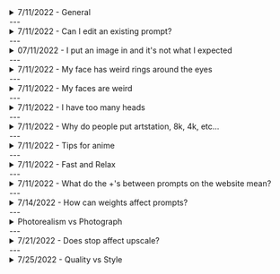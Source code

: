 <details>
<summary>7/11/2022 - General</summary>
<br>
1. Try synonyms or alternate phrases. Trash can not working? Try waste basket, etc.. <br> 2. Playing with multiprompts and weights can help ensure a certain aspect of the image appears, and can help color specific objects (see: `/help`)<br> 3. You're not limited to only referencing one arist, see who's styles you can combine! <br>4. Emoji's are valid and make fantastic results.
</details>
---
<details>
<summary>7/11/2022 - Can I edit an existing prompt?</summary>
<br>
If you want to change he prompt, aspect ratio, etc.. you'll need to start over. There's no current way to change the --ar, --stop, text, image prompt, etc.. after an image has been generated.
</details>
---
<details>
<summary>07/11/2022 - I put an image in and it's not what I expected</summary>
<br>
Image prompts are for inspiration only and will not apply a style filter to the image. You can try to influence the final image more with input images by adjusting the `--iw X` image weight. 
</details>
---
<details>
<summary>7/11/2022 - My face has weird rings around the eyes</summary>
<br>
It's possible MJ is attempting to add glasses, you can try using `--no glasses` (or `glasses::-.5`) to reduce the chance MJ creates them. Tired of creepy grins? Try `--no teeth`.This is useful in many other situations as well, such as when you have birds in your landscapes that come out all wonky, just add `--no birds`. 
</details>
---
<details>
<summary>7/11/2022 - My faces are weird</summary>
<br>
Eyes and faces are hard! Don't give up! In addition to some of the previous tips, try out `symmetric eyes` or `airbrushed`  
</details>
---
<details>
<summary>7/11/2022 - I have too many heads</summary>
<br>
Check your aspect ratio! Try out 2:3 or 4:5, you can also try `--no double faces`!
</details>
---
<details>
<summary>7/11/2022 - Why do people put artstation, 8k, 4k, etc...</summary>
<br>
MidJourney (MJ) is currently trained on hundreds of millions (soon to be billions) of images. These images are scraped from the internet and the text used to describe them are also pulled from that same page. When someone puts artstation, or octane render, they're trying to push MJ to use styles similar to images found with those tags or descriptions. Try it out with other websites such as pixiv, deviantart, quixel, etsy, etc.. and see how it changes the result!
</details>
---
<details>
<summary>7/11/2022 - Tips for anime  </summary>
<br>
1\. Reference an artist if you can, MJ is great at picking up styles<br>2. Using `--uplight` and `--stop x` can help reduce noise and smooth out an image<br>3. Fluff words such as pretty, cute, beautiful, etc.. make a drastic difference.
</details>
---
<details>
<summary>7/11/2022 - Fast and Relax</summary>
<br>
Standard members have the option to switch to a slower mode using `relax` This wont eat up your fast hours, but will take 2-10 minutes to generate the image, you can have 3 concurrently running jobs, and 10 items in your queue. It's a fantastic way to preserve those fast hours (Note: fast hours reset every month and do not roll over- make sure you do take advantage of them! They're great for max upscales!)
</details>
---
<details>
<summary>7/11/2022 - What do the +'s between prompts on the website mean?</summary>
<br>
Those are multiprompts, the `::` operator.  
</details>
---
<details>
<summary>7/14/2022 - How can weights affect prompts?</summary>
<br>
Note: This is a very simple example, but should help your understanding. (Iterating through Sphere::1 Teapot::.1 down and up by .1 steps, using sameseed)<br>![](https://cdn.discordapp.com/attachments/996170079102312468/997180845276286986/TeapotWeights.png)<br>![](https://cdn.discordapp.com/attachments/996170079102312468/997180845276286986/TeapotWeights.png))   
</details>
---
<details>
<summary> Photorealism vs Photograph</summary>
<br>
Stolen from a (prompt-craft member)<br>Photorealism is what painters use to describe their works<br>Photographs are what photographers take :)<br>photoreal will inherently lend towards more painterly, or art brush, etc.. styles     
</details>
---
<details>
<summary>7/21/2022 - Does stop affect upscale?  </summary>
<br>
No! The upscale process will generate all of its detail as it normally does, \_but\_ if stopping early causes the base grid to look different, the upscale will still rely on what was produce by the grid and create a very different upscale:<br> <img alt="Midjourney Discord Picture" src="https://cdn.discordapp.com/attachments/996170079102312468/999879557819670538/Tallath_teapot_34e8b04f-ac1b-4b10-b4b7-97180634909d.png"><br>
<img alt="Midjourney Discord Picture" src="https://cdn.discordapp.com/attachments/996170079102312468/999879558041964594/Tallath_teapot_95912add-9063-4627-897a-6d295f7fe74e.png"><br>
<img alt="Midjourney Discord Picture" src="https://cdn.discordapp.com/attachments/996170079102312468/999879558343966760/Tallath_teapot_8c884060-4e65-4056-a5b8-6acb276a6eef.png"><br>
<img alt="Midjourney Discord Picture" src="https://cdn.discordapp.com/attachments/996170079102312468/999879558675304488/Tallath_teapot_e5e6a90c-1991-4621-94b8-311ea3ea119b.png"><br>
<img alt="Midjourney Discord Picture" src="https://cdn.discordapp.com/attachments/996170079102312468/999879558998274118/Tallath_teapot_b11d91c6-61bd-48bc-ae18-976d7651714c.png"><br>
<img alt="Midjourney Discord Picture" src="https://cdn.discordapp.com/attachments/996170079102312468/999879559228956712/Tallath_teapot_a8fc71ae-62f8-42fd-960e-d9cf3e0fba30.png"><br>
</details>
---
<details>
<summary>7/25/2022 - Quality vs Style  </summary>
<br>
Please note: quality settings will get rounded to the closest available setting (so .25, .5, 1, 2, and 5 are the only options available, others will be rounded)<br><img alt="Midjourney Discord Picture" src="https://cdn.discordapp.com/attachments/996170079102312468/1001168218553073755/TEAPOTSTYLES.png"><br>
---
<details>
<summary>7/26/2022 - Condensed version with only allowable --q values </summary>
<br>
 <img alt="Midjourney Discord Picture" src="https://cdn.discordapp.com/attachments/996170079102312468/1001174568100180038/TeapotStylesSmall.png">
</details>
---
<details>
<summary>7/27/2022 - How quality affects various prompts </summary>
<br>
(Scrub through the timeline for easy comparison)  <p><a href="https://cdn.discordapp.com/attachments/996170079102312468/1001451942423314442/MJQualities.mp4">Click for Video]</a></p>
</details>
---